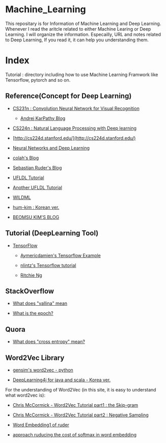 # Machine_Learning

  This repositary is for Information of Machine Learning and Deep Learning. Whenever I read the aritcle related to either Machine Learing or Deep Learning. I will organize the information. Especailly, URL and notes related to Deep Learning, If you read it, it can help you understanding them.  

# Index

  Tutorial : directory including how to use Machine Learning Framwork like Tensorflow, pytorch and so on.  
 
## Reference(Concept for Deep Learning)

 - [CS231n : Convolution Neural Network for Visual Recognition](http://cs231n.stanford.edu/)
 
   - [Andrej KarPathy Blog](http://karpathy.github.io/)
 
 - [CS224n : Natural Language Processing with Deep learning](http://web.stanford.edu/class/cs224n/index.html)
 
 - [http://cs224d.stanford.edu/](http://cs224d.stanford.edu/)
 
 - [Neural Networks and Deep Learning](http://neuralnetworksanddeeplearning.com)
 
 - [colah's Blog](http://colah.github.io/archive.html)
 
 - [Sebastian Ruder's Blog](http://ruder.io/#open)
 
 - [UFLDL Tutorial](http://ufldl.stanford.edu/wiki/index.php/Neural_Networks)
 
 - [Another UFLDL Tutorial](http://ufldl.stanford.edu/tutorial/)
 
 - [WILDML](http://www.wildml.com/)
 
 - [hum-kim : Korean ver.](https://hunkim.github.io/ml/)
 
 - [BEOMSU KIM'S BLOG](http://shuuki4.github.io/deep%20learning/2016/05/20/Gradient-Descent-Algorithm-Overview.html)

 
## Tutorial (DeepLearning Tool)

 - [TensorFlow](https://www.tensorflow.org/)

   - [Aymericdamien's Tensorflow Example](https://github.com/aymericdamien/TensorFlow-Examples)
   
   - [nlintz's Tensorflow tutorial](https://github.com/nlintz/TensorFlow-Tutorials)
   
   - [Ritchie Ng](http://www.ritchieng.com/machine-learning/deep-learning/tensorflow/regularization/)
   
## StackOverflow 

 - [What does "vallina" mean](https://stats.stackexchange.com/questions/295180/what-does-vanilla-mean)

 - [What is the epoch?](https://www.quora.com/What-is-an-epoch-in-deep-learning)
 
## Quora 

 - [What does "cross entropy" mean?](https://www.quora.com/Whats-an-intuitive-way-to-think-of-cross-entropy)
 
## Word2Vec Library 
 
  - [gensim's word2vec - python](https://radimrehurek.com/gensim/models/word2vec.html)
  
  - [DeepLearning4j for java and scala - Korea ver.](https://deeplearning4j.org/kr-index)
  
  For the understanding of Word2Vec (in this site, it is easy to understand what word2vec is): 
   
  - [Chris McCormick - Word2Vec Tutorial part1 : the Skip-gram](http://mccormickml.com/2016/04/19/word2vec-tutorial-the-skip-gram-model/)
  
  - [Chris McCormick - Word2Vec Tutorial part2 : Negative Sampling](http://mccormickml.com/2017/01/11/word2vec-tutorial-part-2-negative-sampling/)

  - [Word Embedding1 of ruder](http://ruder.io/word-embeddings-1/index.html)
  
  - [approach ruducing the cost of softmax in word embedding](http://ruder.io/word-embeddings-softmax/index.html)

